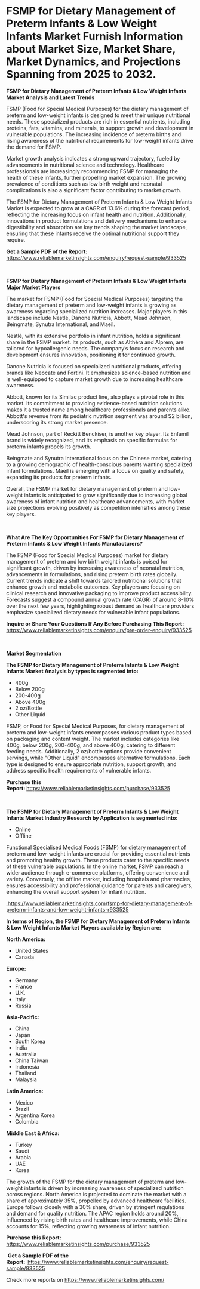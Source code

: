 <p><h1>FSMP for Dietary Management of Preterm Infants & Low Weight Infants Market Furnish Information about Market Size, Market Share, Market Dynamics, and Projections Spanning from 2025 to 2032.</h1></p><p><strong>FSMP for Dietary Management of Preterm Infants & Low Weight Infants Market Analysis and Latest Trends</strong></p>
<p><p>FSMP (Food for Special Medical Purposes) for the dietary management of preterm and low-weight infants is designed to meet their unique nutritional needs. These specialized products are rich in essential nutrients, including proteins, fats, vitamins, and minerals, to support growth and development in vulnerable populations. The increasing incidence of preterm births and rising awareness of the nutritional requirements for low-weight infants drive the demand for FSMP.</p><p>Market growth analysis indicates a strong upward trajectory, fueled by advancements in nutritional science and technology. Healthcare professionals are increasingly recommending FSMP for managing the health of these infants, further propelling market expansion. The growing prevalence of conditions such as low birth weight and neonatal complications is also a significant factor contributing to market growth.</p><p>The FSMP for Dietary Management of Preterm Infants & Low Weight Infants Market is expected to grow at a CAGR of 13.6% during the forecast period, reflecting the increasing focus on infant health and nutrition. Additionally, innovations in product formulations and delivery mechanisms to enhance digestibility and absorption are key trends shaping the market landscape, ensuring that these infants receive the optimal nutritional support they require.</p></p>
<p><strong>Get a Sample PDF of the Report:&nbsp;</strong> <a href="https://www.reliablemarketinsights.com/enquiry/request-sample/933525?utm_campaign=3221&utm_medium=2&utm_source=Github&utm_content=ia&utm_term=21032025&utm_id=fsmp-for-dietary-management-of-preterm-infants-low-weight-infants">https://www.reliablemarketinsights.com/enquiry/request-sample/933525</a></p>
<p>&nbsp;</p>
<p><strong>FSMP for Dietary Management of Preterm Infants & Low Weight Infants Major Market Players</strong></p>
<p><p>The market for FSMP (Food for Special Medical Purposes) targeting the dietary management of preterm and low-weight infants is growing as awareness regarding specialized nutrition increases. Major players in this landscape include Nestlé, Danone Nutricia, Abbott, Mead Johnson, Beingmate, Synutra International, and Maeil.</p><p>Nestlé, with its extensive portfolio in infant nutrition, holds a significant share in the FSMP market. Its products, such as Althéra and Alprem, are tailored for hypoallergenic needs. The company’s focus on research and development ensures innovation, positioning it for continued growth. </p><p>Danone Nutricia is focused on specialized nutritional products, offering brands like Neocate and Fortini. It emphasizes science-based nutrition and is well-equipped to capture market growth due to increasing healthcare awareness. </p><p>Abbott, known for its Similac product line, also plays a pivotal role in this market. Its commitment to providing evidence-based nutrition solutions makes it a trusted name among healthcare professionals and parents alike. Abbott's revenue from its pediatric nutrition segment was around $2 billion, underscoring its strong market presence.</p><p>Mead Johnson, part of Reckitt Benckiser, is another key player. Its Enfamil brand is widely recognized, and its emphasis on specific formulas for preterm infants propels its growth. </p><p>Beingmate and Synutra International focus on the Chinese market, catering to a growing demographic of health-conscious parents wanting specialized infant formulations. Maeil is emerging with a focus on quality and safety, expanding its products for preterm infants.</p><p>Overall, the FSMP market for dietary management of preterm and low-weight infants is anticipated to grow significantly due to increasing global awareness of infant nutrition and healthcare advancements, with market size projections evolving positively as competition intensifies among these key players.</p></p>
<p>&nbsp;</p>
<p><strong>What Are The Key Opportunities For FSMP for Dietary Management of Preterm Infants & Low Weight Infants Manufacturers?</strong></p>
<p><p>The FSMP (Food for Special Medical Purposes) market for dietary management of preterm and low birth weight infants is poised for significant growth, driven by increasing awareness of neonatal nutrition, advancements in formulations, and rising preterm birth rates globally. Current trends indicate a shift towards tailored nutritional solutions that enhance growth and metabolic outcomes. Key players are focusing on clinical research and innovative packaging to improve product accessibility. Forecasts suggest a compound annual growth rate (CAGR) of around 8-10% over the next few years, highlighting robust demand as healthcare providers emphasize specialized dietary needs for vulnerable infant populations.</p></p>
<p><strong>Inquire or Share Your Questions If Any Before Purchasing This Report:</strong> <a href="https://www.reliablemarketinsights.com/enquiry/pre-order-enquiry/933525?utm_campaign=3221&utm_medium=2&utm_source=Github&utm_content=ia&utm_term=21032025&utm_id=fsmp-for-dietary-management-of-preterm-infants-low-weight-infants">https://www.reliablemarketinsights.com/enquiry/pre-order-enquiry/933525</a></p>
<p>&nbsp;</p>
<p><strong>Market Segmentation</strong></p>
<p><strong>The FSMP for Dietary Management of Preterm Infants & Low Weight Infants Market Analysis by types is segmented into:</strong></p>
<p><ul><li>400g</li><li>Below 200g</li><li>200-400g</li><li>Above 400g</li><li>2 oz/Bottle</li><li>Other Liquid</li></ul></p>
<p><p>FSMP, or Food for Special Medical Purposes, for dietary management of preterm and low-weight infants encompasses various product types based on packaging and content weight. The market includes categories like 400g, below 200g, 200-400g, and above 400g, catering to different feeding needs. Additionally, 2 oz/bottle options provide convenient servings, while "Other Liquid" encompasses alternative formulations. Each type is designed to ensure appropriate nutrition, support growth, and address specific health requirements of vulnerable infants.</p></p>
<p><strong>Purchase this Report:&nbsp;</strong><a href="https://www.reliablemarketinsights.com/purchase/933525?utm_campaign=3221&utm_medium=2&utm_source=Github&utm_content=ia&utm_term=21032025&utm_id=fsmp-for-dietary-management-of-preterm-infants-low-weight-infants">https://www.reliablemarketinsights.com/purchase/933525</a></p>
<p>&nbsp;</p>
<p><strong>The FSMP for Dietary Management of Preterm Infants & Low Weight Infants Market Industry Research by Application is segmented into:</strong></p>
<p><ul><li>Online</li><li>Offline</li></ul></p>
<p><p>Functional Specialised Medical Foods (FSMP) for dietary management of preterm and low-weight infants are crucial for providing essential nutrients and promoting healthy growth. These products cater to the specific needs of these vulnerable populations. In the online market, FSMP can reach a wider audience through e-commerce platforms, offering convenience and variety. Conversely, the offline market, including hospitals and pharmacies, ensures accessibility and professional guidance for parents and caregivers, enhancing the overall support system for infant nutrition.</p></p>
<p><a href="https://www.reliablemarketinsights.com/fsmp-for-dietary-management-of-preterm-infants-and-low-weight-infants-r933525?utm_campaign=3221&utm_medium=2&utm_source=Github&utm_content=ia&utm_term=21032025&utm_id=fsmp-for-dietary-management-of-preterm-infants-low-weight-infants">&nbsp;https://www.reliablemarketinsights.com/fsmp-for-dietary-management-of-preterm-infants-and-low-weight-infants-r933525</a></p>
<p><strong>In terms of Region, the FSMP for Dietary Management of Preterm Infants & Low Weight Infants Market Players available by Region are:</strong></p>
<p>
    <p> <strong> North America: </strong>
        <ul>
            <li>United States</li>
            <li>Canada</li>
        </ul>
        </p> 
    <p> <strong> Europe: </strong>
        <ul>
            <li>Germany</li>
            <li>France</li>
            <li>U.K.</li>
            <li>Italy</li>
            <li>Russia</li>
        </ul>
        </p> 
    <p> <strong> Asia-Pacific: </strong>
        <ul>
            <li>China</li>
            <li>Japan</li>
            <li>South Korea</li>
            <li>India</li>
            <li>Australia</li>
            <li>China Taiwan</li>
            <li>Indonesia</li>
            <li>Thailand</li>
            <li>Malaysia</li>
        </ul>
        </p> 
    <p> <strong> Latin America: </strong>
        <ul>
            <li>Mexico</li>
            <li>Brazil</li>
            <li>Argentina Korea</li>
            <li>Colombia</li>
        </ul>
        </p> 
    <p> <strong> Middle East & Africa: </strong>
        <ul>
            <li>Turkey</li>
            <li>Saudi</li>
            <li>Arabia</li>
            <li>UAE</li>
            <li>Korea</li>
        </ul>
    </p>
    </p>
<p><p>The growth of the FSMP for the dietary management of preterm and low-weight infants is driven by increasing awareness of specialized nutrition across regions. North America is projected to dominate the market with a share of approximately 35%, propelled by advanced healthcare facilities. Europe follows closely with a 30% share, driven by stringent regulations and demand for quality nutrition. The APAC region holds around 20%, influenced by rising birth rates and healthcare improvements, while China accounts for 15%, reflecting growing awareness of infant nutrition.</p></p>
<p><strong>Purchase this Report: </strong><a href="https://www.reliablemarketinsights.com/purchase/933525?utm_campaign=3221&utm_medium=2&utm_source=Github&utm_content=ia&utm_term=21032025&utm_id=fsmp-for-dietary-management-of-preterm-infants-low-weight-infants">https://www.reliablemarketinsights.com/purchase/933525</a></p>
<p>&nbsp;<strong>Get a Sample PDF of the Report:&nbsp;&nbsp;</strong><a href="https://www.reliablemarketinsights.com/enquiry/request-sample/933525?utm_campaign=3221&utm_medium=2&utm_source=Github&utm_content=ia&utm_term=21032025&utm_id=fsmp-for-dietary-management-of-preterm-infants-low-weight-infants">https://www.reliablemarketinsights.com/enquiry/request-sample/933525</a></p>
<p><strong></strong></p>
<p>Check more reports on <a href="https://www.reliablemarketinsights.com/?utm_campaign=3221&utm_medium=2&utm_source=Github&utm_content=ia&utm_term=21032025&utm_id=fsmp-for-dietary-management-of-preterm-infants-low-weight-infants">https://www.reliablemarketinsights.com/</a></p>